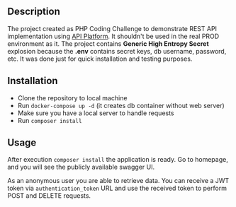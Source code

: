 ## Description

The project created as PHP Coding Challenge to demonstrate REST API implementation
using <a href="https://api-platform.com">API Platform</a>. It shouldn't be used
in the real PROD environment as it. The project contains **Generic High Entropy 
Secret** explosion because the **.env** contains secret keys, db
username, password, etc. It was done just for quick installation and testing purposes.

## Installation
- Clone the repository to local machine
- Run `docker-compose up -d` (it creates db container without web server)
- Make sure you have a local server to handle requests
- Run `composer install`

## Usage
After execution `composer install` the application is ready. Go to homepage, 
and you will see the publicly available swagger UI.

As an anonymous user you are able to retrieve data. You can receive a
JWT token via `authentication_token` URL and use the received token to perform 
POST and DELETE requests.
